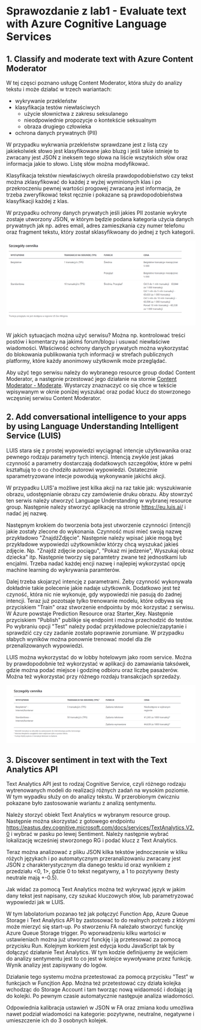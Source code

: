 # Sprawozdanie z lab1 - Evaluate text with Azure Cognitive Language Services

## 1. Classify and moderate text with Azure Content Moderator
W tej częsci poznano usługę Content Moderator, która służy do analizy tekstu i może działać w trzech wariantach:
- wykrywanie przekleństw
- klasyfikacja testów niewłaściwych
  * użycie słownictwa z zakresu seksulanego
  * nieodpowiednie propozycje o kontekście seksualnym
  * obraza drugiego człowieka
- ochrona danych prywatnych (PII)

W przypadku wykrwania przekleństw sprawdzane jest z listą czy jakiekolwiek słowo jest klasyfikowane jako bluzg i jeśli takie istnieje to zwracany jest JSON z ineksem tego słowa na liście wszytskich słów oraz informacja jakie to słowo. Listę słów można modyfikować.

Klasyfikacja tekstów niewłaściwych określa prawdopodobieństwo czy tekst można zklasyfikować do każdej z wyżej wyminionych klas i po przekroczeniu pewnej wartości progowej zwracana jest informacja, że trzeba zweryfikować tekst ręcznie i pokazane są prawdopodobieństwa klasyfikacji każdej z klas.

W przypadku ochrony danych prywatych jeśli jakies PII zostanie wykryte zostaje utworzony JSON, w którym będzie podana kategoria użycia danych prywatnych jak np. adres email, adres zamieszkania czy numer telefonu oraz fragment tekstu, który został sklasyfikwoany do jednej z tych kategorii.

![cennik Content Moderator](https://raw.githubusercontent.com/edsuch21/AI-on-Microsoft-Azure/main/pricing_Content%20Moderator.png "cenik CM")

W jakich sytuacjach można użyć serwisu? Można np. kontrolować treści postów i komentarzy na jakimś forum/blogu i usuwać niewłaściwe wiadomości. Właściwość ochrony danych prywatych można wykorzystać do blokowania publikowania tych informacji w strefach publicznych platformy, które każdy anonimowy użytkownik może przeglądać.

Aby użyć tego serwisu należy do wybranego resource group dodać Content Moderator, a następnie przestować jego działanie na stornie [Content Moderator - Moderate](https://westus.dev.cognitive.microsoft.com/docs/services/57cf753a3f9b070c105bd2c1/operations/57cf753a3f9b070868a1f66f/console). Wystarczy znaznaczyć co się chce w tekście wpisywanym w oknie poniżej wyszukać oraz podać klucz do stowrzonego wczęsniej serwisu Content Moderator.

## 2.  Add conversational intelligence to your apps by using Language Understanding Intelligent Service (LUIS)
LUIS stara się z prostej wypowiedzi wyciągnąć intencje użytkowanika oraz pewnego rodzaju parametry tych intencji. Intencją zwykle jest jakaś czynność a parametry dostarczają dodatkowych szczegółów, które w pełni kształtują to o co chodziło autorowi wypowiedzi. Ostatecznie sparametryzowane intecje powodują wykonywanie jakichś akcji.

W przypadku LUIS'a możliwe jest kilka akcji na raz takie jak: wyszukiwanie obrazu, udostępnianie obrazu czy zamówienie druku obrazu. 
Aby stowrzyć ten serwis należy utworzyć Language Understanding w wybranej resource group. Następnie należy stworzyć aplikację na stronie https://eu.luis.ai/ i nadać jej nazwę.

Następnym krokiem do tworzenia bota jest utworzenie czynności (intencji) jakie zostały zlecone do wykonania. Czynność musi mieć swoją nazwę przykładowo "ZnajdźZdjęcie". Następnie należy wpisać jakie mogą być przykładowe wypowiedzi użytkowników którzy chcą wyszukać jakieś zdjęcie. Np. "Znajdź zdjęcie pociągu", "Pokaż mi jedzenie", Wyszukaj obraz dziecka" itp.
Następnie tworzy się paramtetry zwane też jednostkami lub encjalmi. Trzeba nadać każdej encji nazwę i najlepiej wykorzystać opcję machine learning do wykrywania paramterów.

Dalej trzeba skojarzyć intencję z parametrami. Żeby czynność wykonywała dokładnie takie polecenie jakie nadaje użytkownik.
Dodatkowo jest też czyność, która nic nie wykonuje, gdy wypowiedzi nie pasują do żadnej intencji. 
Teraz już pozotsaje tylko trenowanie modelu, które odbywa się przyciskiem "Train" oraz stworzenie endpointu by móc korzystać z serwisu. W Azure powstaje Prediction Resource oraz Starter_Key. Następnie przyciskiem "Publish" publikje się endpoint i można przechodzić do testów. Po wybraniu opcji "Test" należy podać przykładowe polecnie/zapytanie i sprawdzić czy czy zadanie zostało poprawnie zorumiane.
W przypadku słabych wyników można ponownie trenować model dla źle przenalizowanych wypowiedzi.

LUIS można wykorzystać do w lobby hotelowym jako room service. Można by prawdopodobnie też wykorzystać w aplikacji do zamawiania taksówek, gdzie można podać miejsce i godzinę odbioru oraz liczbę pasażerów. Można też wykorzystać przy różnego rozdaju transakcjach sprzedaży.

![cennikUL](https://raw.githubusercontent.com/edsuch21/AI-on-Microsoft-Azure/main/cennikLU.png)

## 3. Discover sentiment in text with the Text Analytics API
Text Analytics API jest to rodzaj Cognitive Service, czyli różnego rodzaju wytrenowanych modeli do realizacji różnych zadań na wysokim poziomie. W tym wypadku służy on do analizy tekstu. W przerobionym ćwiczniu pokazane było zastosowanie wariantu z analizą sentymentu.

Należy storzyć obiekt Text Analytics w wybranym resource group. Następnie można skorzystać z gotowego endpointu https://eastus.dev.cognitive.microsoft.com/docs/services/TextAnalytics.V2.0 i wybrać w pasku po lewej Sentiment. Należy następnie wybrać lokalizację wcześniej stworzonego RG i podać klucz z Text Analytics.

Teraz można analizować z pliku JSON kilka tekstów jednoczesnie w kliku różych językach i po automatycznym przeranalizowaniu zwracany jest JSON z charakterystycznym dla danego tesktu id oraz wynikiem z przedziału <0, 1>, gdzie 0 to tekst negatywny, a 1 to pozytywny (testy neutrale mają +-0.5).

Jak widać za pomocą Text Analytics można też wykrywać język w jakim dany tekst jest napisany, czy szukać kluczowych słów, lub parametryzować wypowiedzi jak w LUIS.

W tym labolatorium pozanao też jak połączyć Function App, Azure Queue Storage i Text Analytics API by zastosować to do realnych potrzeb z którymi może mierzyć się start-up. Po stworzeniu FA należało stworzyć funckję Azure Queue Storage trigger. Po wporwadzeniu kilku wartości w ustawieniach można już utworzyć funckję i ją przetesować za pomocą przycisku Run. Kolejnym korkiem jest edycja kodu JavaScript tak by dołączyć działanie Text Analytics. W tym kodzie definijuemy że wejściem do analizy sentymentu jest to co jest w kolejce wywoływane przez funkcję. Wynik analizy jest zapisywany do logów.

Działanie tego systemu można przetestować za pomocą przycisku "Test" w funkcjach w Funcjtion App. 
Można też przetestować czy działa kolejka wchodząc do Storage Account i tam tworząc nową widaomość i dodając ją do kolejki. Po pewnym czasie automatycznie następuje analiza wiadomości.

Odpowiednia kalibracja ustawień w JSON w FA oraz zmiana kodu umożliwa nawet podział wiadomości na kategorie: pozytywne, neutralne, negatywne i umieszczenie ich do 3 osobnych kolejek.


